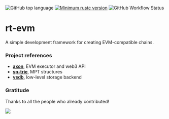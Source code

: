 ![GitHub top language](https://img.shields.io/github/languages/top/rust-util-collections/rt-evm)
[![Minimum rustc version](https://img.shields.io/badge/rustc-1.65+-lightgray.svg)](https://github.com/rust-random/rand#rust-version-requirements)
![GitHub Workflow Status](https://img.shields.io/github/actions/workflow/status/rust-util-collections/rt-evm/rust.yml?branch=master)

# rt-evm

A simple development framework for creating EVM-compatible chains.

### Project references

- [**axon**](https://github.com/axonweb3/axon), EVM executor and web3 API
- [**sp-trie**](https://github.com/paritytech/substrate/tree/master/primitives/trie), MPT structures
- [**vsdb**](https://github.com/rust-util-collections/vsdb), low-level storage backend

### Gratitude

Thanks to all the people who already contributed!

<a href="https://github.com/rust-util-collections/rt-evm/graphs/contributors">
  <img src="https://contributors-img.web.app/image?repo=rust-util-collections/rt-evm"/>
</a>
